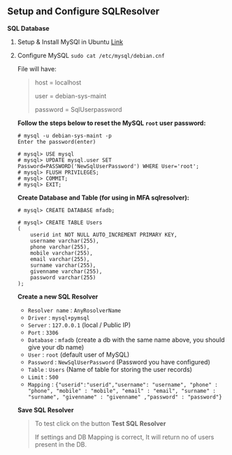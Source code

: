 ## Setup and Configure SQLResolver

**SQL Database**
1. Setup & Install MySQl in Ubuntu
    [Link](https://www.digitalocean.com/community/tutorials/how-to-install-mysql-on-ubuntu-16-04)

2. Configure MySQL
    `sudo cat /etc/mysql/debian.cnf`

    File will have:
    >host = localhost
    >
    >user = debian-sys-maint
    >
    >password = SqlUserpassword

    **Follow the steps below to reset the MySQL `root` user password:**

    ```
    # mysql -u debian-sys-maint -p
    Enter the password(enter)

    # mysql> USE mysql
    # mysql> UPDATE mysql.user SET Password=PASSWORD('NewSqlUserPassword') WHERE User='root';
    # mysql> FLUSH PRIVILEGES;
    # mysql> COMMIT;
    # mysql> EXIT;

    ```
    **Create Database and Table (for using in MFA sqlresolver):**

    ```
    # mysql> CREATE DATABASE mfadb;

    # mysql> CREATE TABLE Users
    (
        userid int NOT NULL AUTO_INCREMENT PRIMARY KEY,
        username varchar(255),
        phone varchar(255),
        mobile varchar(255),
        email varchar(255),
        surname varchar(255),
        givenname varchar(255),
        password varchar(255)
    );

    ```

    **Create a new SQL Resolver**
    
    * `Resolver name` : `AnyRosolverName`
    * `Driver`        : `mysql+pymsql`
    * `Server`        : `127.0.0.1` (local / Public IP)
    * `Port`          : `3306`
    * `Database`      : `mfadb` (create a db with the same name above, you should give your db name)
    * `User`          : `root` (default user of MySQL)
    * `Password`      : `NewSqlUserPassword` (Password you have configured)
    * `Table`         : `Users` (Name of table for storing the user records)
    * `Limit`         : `500`
    * `Mapping`       : `{"userid":"userid","username": "username", "phone" : "phone", "mobile" : "mobile", "email" : "email", "surname" : "surname", "givenname" : "givenname" ,"password" : "password"}`

    **Save SQL Resolver**
    > To test click on the button __Test SQL Resolver__
    >
    > If settings and DB Mapping is correct, It will return no of users present in the DB.